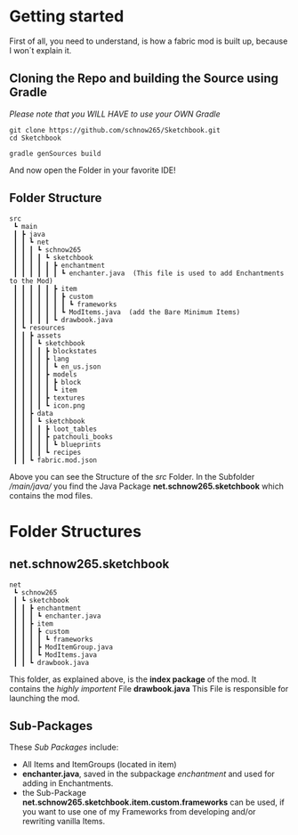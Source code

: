 # Getting started

First of all, you need to understand, is how a fabric mod is built up, because I won´t explain it.

## Cloning the Repo and building the Source using Gradle
*Please note that you WILL HAVE to use your OWN Gradle*

```
git clone https://github.com/schnow265/Sketchbook.git
cd Sketchbook

gradle genSources build
```

And now open the Folder in your favorite IDE!

## Folder Structure
```
src  
 ┗ main  
 ┃ ┣ java  
 ┃ ┃ ┗ net  
 ┃ ┃ ┃ ┗ schnow265  
 ┃ ┃ ┃ ┃ ┗ sketchbook  
 ┃ ┃ ┃ ┃ ┃ ┣ enchantment  
 ┃ ┃ ┃ ┃ ┃ ┃ ┗ enchanter.java  (This file is used to add Enchantments to the Mod)
 ┃ ┃ ┃ ┃ ┃ ┣ item  
 ┃ ┃ ┃ ┃ ┃ ┃ ┣ custom  
 ┃ ┃ ┃ ┃ ┃ ┃ ┃ ┗ frameworks    
 ┃ ┃ ┃ ┃ ┃ ┃ ┗ ModItems.java  (add the Bare Minimum Items)
 ┃ ┃ ┃ ┃ ┃ ┗ drawbook.java  
 ┃ ┗ resources  
 ┃ ┃ ┣ assets  
 ┃ ┃ ┃ ┗ sketchbook  
 ┃ ┃ ┃ ┃ ┣ blockstates   
 ┃ ┃ ┃ ┃ ┣ lang  
 ┃ ┃ ┃ ┃ ┃ ┗ en_us.json  
 ┃ ┃ ┃ ┃ ┣ models  
 ┃ ┃ ┃ ┃ ┃ ┣ block  
 ┃ ┃ ┃ ┃ ┃ ┗ item  
 ┃ ┃ ┃ ┃ ┣ textures  
 ┃ ┃ ┃ ┃ ┗ icon.png  
 ┃ ┃ ┣ data  
 ┃ ┃ ┃ ┗ sketchbook  
 ┃ ┃ ┃ ┃ ┣ loot_tables  
 ┃ ┃ ┃ ┃ ┣ patchouli_books  
 ┃ ┃ ┃ ┃ ┃ ┗ blueprints  
 ┃ ┃ ┃ ┃ ┗ recipes  
 ┃ ┃ ┗ fabric.mod.json
```

Above you can see the Structure of the *src* Folder. In the Subfolder */main/java/* you find the Java Package **net.schnow265.sketchbook** which contains the mod files.

# Folder Structures
## net.schnow265.sketchbook

```
net  
 ┗ schnow265  
 ┃ ┗ sketchbook  
 ┃ ┃ ┣ enchantment   
 ┃ ┃ ┃ ┗ enchanter.java  
 ┃ ┃ ┣ item  
 ┃ ┃ ┃ ┣ custom  
 ┃ ┃ ┃ ┃ ┗ frameworks   
 ┃ ┃ ┃ ┣ ModItemGroup.java  
 ┃ ┃ ┃ ┗ ModItems.java  
 ┃ ┃ ┗ drawbook.java
```
This folder, as explained above, is the **index package** of the mod. It contains the *highly importent* File **drawbook.java** This File is responsible for launching the mod.
## Sub-Packages
These _Sub Packages_ include:
* All Items and ItemGroups (located in item)
* **enchanter.java**, saved in the subpackage _enchantment_ and used for adding in Enchantments.
* the Sub-Package **net.schnow265.sketchbook.item.custom.frameworks** can be used, if you want to use one of my Frameworks from developing and/or rewriting vanilla Items.